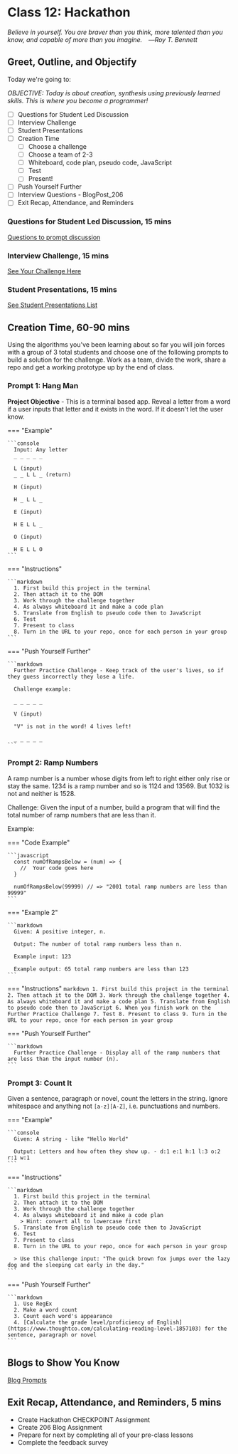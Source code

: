 # Class 12: Hackathon

<!-- ! HIDE FROM STUDENT; INSTRUCTOR ONLY CONTENT -->
<!-- ## Instructor Only Content - HIDE FROM STUDENTS -->

<!-- ! END INSTRUCTOR ONLY CONTENT -->

*Believe in yourself. You are braver than you think, more talented than you know, and capable of more than you imagine. ―Roy T. Bennett* 

## Greet, Outline, and Objectify

<!-- SMART: Specific, Measurable, Attainable, Relevant, and Timely. -->
<!-- https://examples.yourdictionary.com/well-written-examples-of-learning-objectives.html -->

Today we're going to:
  
*OBJECTIVE: Today is about creation, synthesis using previously learned skills. This is where you become a programmer!*

- [ ] Questions for Student Led Discussion
- [ ] Interview Challenge
- [ ] Student Presentations
- [ ] Creation Time
    * [ ] Choose a challenge
    * [ ] Choose a team of 2-3
    * [ ] Whiteboard, code plan, pseudo code, JavaScript
    * [ ] Test
    * [ ] Present!
- [ ] Push Yourself Further
- [ ] Interview Questions - BlogPost_206
- [ ] Exit Recap, Attendance, and Reminders

### Questions for Student Led Discussion, 15 mins
<!-- This section should be structured with the 5E model: https://lesley.edu/article/empowering-students-the-5e-model-explained -->

[Questions to prompt discussion](./../additionalResources/questionsForDiscussion/qfd-class-12.md)

### Interview Challenge, 15 mins
<!-- The last two E happen here: elaborate and evaluate  -->
<!-- this sections should have a challenge that can be solved with the skills they've learned since their last class. -->
<!-- ! HIDDEN CONTENT: INSTRUCTOR ONLY -->
[See Your Challenge Here](./../additionalResources/interviewChallenges.md)
<!-- ! END HIDDEN CONTENT: INSTRUCTOR ONLY -->

### Student Presentations, 15 mins

[See Student Presentations List](./../additionalResources/studentPresentations.md)

## Creation Time, 60-90 mins

Using the algorithms you've been learning about so far you will join forces with a group of 3 total students and choose one of the following prompts to build a solution for the challenge. Work as a team, divide the work, share a repo and get a working prototype up by the end of class.

### Prompt 1: Hang Man

**Project Objective** - This is a terminal based app. Reveal a letter from a word if a user inputs that letter and it exists in the word. If it doesn't let the user know.

=== "Example"

    ```console
      Input: Any letter
      _ _ _ _ _

      L (input)
      _ _ L L _ (return)

      H (input)

      H _ L L _

      E (input)

      H E L L _

      O (input)

      H E L L O
    ```

=== "Instructions"

    ```markdown
      1. First build this project in the terminal
      2. Then attach it to the DOM
      3. Work through the challenge together
      4. As always whiteboard it and make a code plan
      5. Translate from English to pseudo code then to JavaScript
      6. Test
      7. Present to class
      8. Turn in the URL to your repo, once for each person in your group
    ```

=== "Push Yourself Further"

    ```markdown
      Further Practice Challenge - Keep track of the user's lives, so if they guess incorrectly they lose a life.

      Challenge example:

      _ _ _ _ _

      V (input)

      "V" is not in the word! 4 lives left!

      _ _ _ _ _
    ```

### Prompt 2: Ramp Numbers

A ramp number is a number whose digits from left to right either only rise or stay the same. 1234 is a ramp number and so is 1124 and 13569. But 1032 is not and neither is 1528.

Challenge: Given the input of a number, build a program that will find the total number of ramp numbers that are less than it.

Example:

=== "Code Example"

    ```javascript
      const numOfRampsBelow = (num) => {
        //  Your code goes here
      }

      numOfRampsBelow(99999) // => "2001 total ramp numbers are less than 99999"
    ```

=== "Example 2"

    ```markdown
      Given: A positive integer, n.

      Output: The number of total ramp numbers less than n.

      Example input: 123

      Example output: 65 total ramp numbers are less than 123
    ```

=== "Instructions"
    ```markdown
      1. First build this project in the terminal
      2. Then attach it to the DOM
      3. Work through the challenge together
      4. As always whiteboard it and make a code plan
      5. Translate from English to pseudo code then to JavaScript
      6. When you finish work on the Further Practice Challenge
      7. Test
      8. Present to class
      9. Turn in the URL to your repo, once for each person in your group
    ```

=== "Push Yourself Further"
    
    ```markdown
      Further Practice Challenge - Display all of the ramp numbers that are less than the input number (n).
    ```

### Prompt 3: Count It

Given a sentence, paragraph or novel, count the letters in the string. Ignore whitespace and anything not `[a-z][A-Z]`, i.e. punctuations and numbers.

=== "Example"

    ```console
      Given: A string - like "Hello World"

      Output: Letters and how often they show up. - d:1 e:1 h:1 l:3 o:2 r:1 w:1
    ```

=== "Instructions"

    ```markdown
      1. First build this project in the terminal
      2. Then attach it to the DOM
      3. Work through the challenge together
      4. As always whiteboard it and make a code plan
        > Hint: convert all to lowercase first
      5. Translate from English to pseudo code then to JavaScript
      6. Test
      7. Present to class
      8. Turn in the URL to your repo, once for each person in your group
      
      > Use this challenge input: "The quick brown fox jumps over the lazy dog and the sleeping cat early in the day."
    ```

=== "Push Yourself Further"

    ```markdown
      1. Use RegEx
      2. Make a word count
      3. Count each word's appearance
      4. [Calculate the grade level/proficiency of English](https://www.thoughtco.com/calculating-reading-level-1857103) for the sentence, paragraph or novel
    ```

## Blogs to Show You Know

[Blog Prompts](./../additionalResources/blogPrompts.md)

## Exit Recap, Attendance, and Reminders, 5 mins

* Create Hackathon CHECKPOINT Assignment
* Create 206 Blog Assignment
* Prepare for next by completing all of your pre-class lessons
* Complete the feedback survey

<!-- <iframe id="openedx-zollege" src="https://openedx.zollege.com/feedback" style="width: 100%; height: 500px; border: 0">Browser not compatible.</iframe>
<script src="https://openedx.zollege.com/assets/index.js" type="application/javascript"></script> -->


<!-- TODO Create 3 question exit questions -->

<!-- TODO INSERT Student Feedback From -->

<!-- TODO INSERT *HIDDEN* Instructor Feedback Form -->

<!-- 
height/width = 1.777 ---- width="655" height="368"
cp workspace/resources/classOutlineTemplate.md docs/module-
 -->